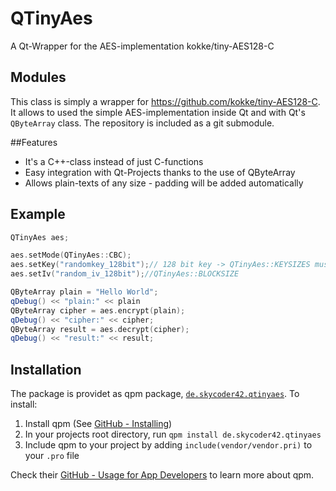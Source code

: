 # QTinyAes
A Qt-Wrapper for the AES-implementation kokke/tiny-AES128-C

## Modules
This class is simply a wrapper for https://github.com/kokke/tiny-AES128-C. It allows to used the simple AES-implementation inside Qt and with Qt's `QByteArray` class. The repository is included as a git submodule.

##Features
 - It's a C++-class instead of just C-functions
 - Easy integration with Qt-Projects thanks to the use of QByteArray
 - Allows plain-texts of any size - padding will be added automatically

## Example
```cpp
QTinyAes aes;

aes.setMode(QTinyAes::CBC);
aes.setKey("randomkey_128bit");// 128 bit key -> QTinyAes::KEYSIZES must contain the size
aes.setIv("random_iv_128bit");//QTinyAes::BLOCKSIZE

QByteArray plain = "Hello World";
qDebug() << "plain:" << plain
QByteArray cipher = aes.encrypt(plain);
qDebug() << "cipher:" << cipher;
QByteArray result = aes.decrypt(cipher);
qDebug() << "result:" << result;
```

## Installation
The package is providet as qpm package, [`de.skycoder42.qtinyaes`](https://www.qpm.io/packages/de.skycoder42.qtinyaes/index.html). To install:

1. Install qpm (See [GitHub - Installing](https://github.com/Cutehacks/qpm/blob/master/README.md#installing))
2. In your projects root directory, run `qpm install de.skycoder42.qtinyaes`
3. Include qpm to your project by adding `include(vendor/vendor.pri)` to your `.pro` file

Check their [GitHub - Usage for App Developers](https://github.com/Cutehacks/qpm/blob/master/README.md#usage-for-app-developers) to learn more about qpm.
